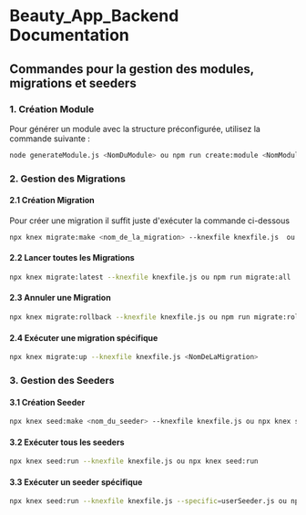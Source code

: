 # Beauty_App_Backend Documentation

## Commandes pour la gestion des modules, migrations et seeders

### 1. Création Module
Pour générer un module avec la structure préconfigurée, utilisez la commande suivante :
```bash
node generateModule.js <NomDuModule> ou npm run create:module <NomModule>
```

### 2. Gestion des Migrations

#### 2.1 Création  Migration
Pour créer une migration il suffit juste d'exécuter la commande ci-dessous 

```bash
npx knex migrate:make <nom_de_la_migration> --knexfile knexfile.js  ou npm run migrate:make <NomDeLaMigration>
```

#### 2.2 Lancer toutes les Migrations

```bash
npx knex migrate:latest --knexfile knexfile.js ou npm run migrate:all
```

#### 2.3 Annuler une Migration

```bash
npx knex migrate:rollback --knexfile knexfile.js ou npm run migrate:rollback
```

#### 2.4 Exécuter une migration spécifique

```bash
npx knex migrate:up --knexfile knexfile.js <NomDeLaMigration>
```

### 3. Gestion des Seeders

#### 3.1 Création Seeder

```bash
npx knex seed:make <nom_du_seeder> --knexfile knexfile.js ou npx knex seed:make <NomSeeder>
```

#### 3.2 Exécuter tous les seeders

```bash
npx knex seed:run --knexfile knexfile.js ou npx knex seed:run
```

#### 3.3 Exécuter un seeder spécifique

```bash
npx knex seed:run --knexfile knexfile.js --specific=userSeeder.js ou npm run seed:run-specific -- --specific=userSeeder.js
```